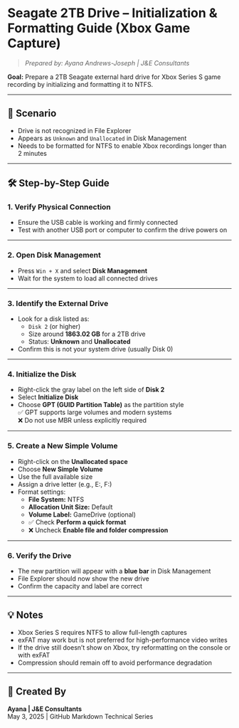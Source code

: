 # Seagate 2TB Drive – Initialization & Formatting Guide (Xbox Game Capture)

>_Prepared by: Ayana Andrews-Joseph | J&E Consultants_

**Goal:** Prepare a 2TB Seagate external hard drive for Xbox Series S game recording by initializing and formatting it to NTFS.

---

## 🧩 Scenario

- Drive is not recognized in File Explorer  
- Appears as `Unknown` and `Unallocated` in Disk Management  
- Needs to be formatted for NTFS to enable Xbox recordings longer than 2 minutes

---

## 🛠️ Step-by-Step Guide

### 1. Verify Physical Connection

- Ensure the USB cable is working and firmly connected  
- Test with another USB port or computer to confirm the drive powers on

---

### 2. Open Disk Management

- Press `Win + X` and select **Disk Management**  
- Wait for the system to load all connected drives

---

### 3. Identify the External Drive

- Look for a disk listed as:
  - `Disk 2` (or higher)
  - Size around **1863.02 GB** for a 2TB drive
  - Status: **Unknown** and **Unallocated**
- Confirm this is not your system drive (usually Disk 0)

---

### 4. Initialize the Disk

- Right-click the gray label on the left side of **Disk 2**
- Select **Initialize Disk**
- Choose **GPT (GUID Partition Table)** as the partition style  
  ✅ GPT supports large volumes and modern systems  
  ❌ Do not use MBR unless explicitly required

---

### 5. Create a New Simple Volume

- Right-click on the **Unallocated space**
- Choose **New Simple Volume**
- Use the full available size
- Assign a drive letter (e.g., E:, F:)
- Format settings:
  - **File System:** NTFS
  - **Allocation Unit Size:** Default
  - **Volume Label:** GameDrive (optional)
  - ✅ Check **Perform a quick format**
  - ❌ Uncheck **Enable file and folder compression**

---

### 6. Verify the Drive

- The new partition will appear with a **blue bar** in Disk Management  
- File Explorer should now show the new drive  
- Confirm the capacity and label are correct

---

## 💡 Notes

- Xbox Series S requires NTFS to allow full-length captures  
- exFAT may work but is not preferred for high-performance video writes  
- If the drive still doesn’t show on Xbox, try reformatting on the console or with exFAT  
- Compression should remain off to avoid performance degradation

---

## 🧾 Created By

**Ayana | J&E Consultants**  
May 3, 2025 | GitHub Markdown Technical Series
